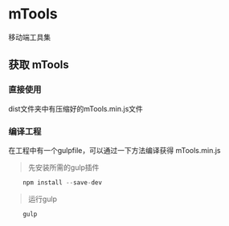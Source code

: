 # mTools
移动端工具集

## 获取 mTools

### 直接使用
dist文件夹中有压缩好的mTools.min.js文件
> <script type="text/javascript" src="mTools.min.js"></script>

### 编译工程
在工程中有一个gulpfile，可以通过一下方法编译获得 mTools.min.js

>先安装所需的gulp插件

``` javascript
	npm	install --save-dev
```

>运行gulp

``` javascript
	gulp
```